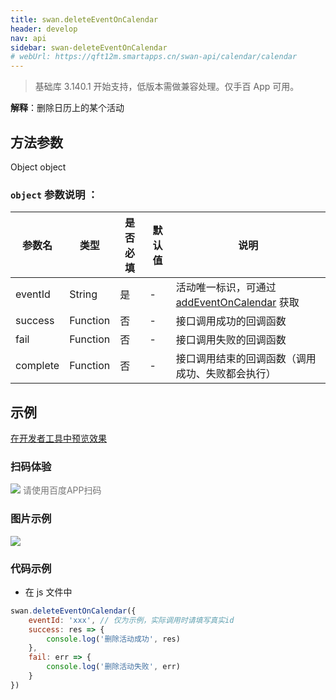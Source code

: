 ```yaml
---
title: swan.deleteEventOnCalendar
header: develop
nav: api
sidebar: swan-deleteEventOnCalendar
# webUrl: https://qft12m.smartapps.cn/swan-api/calendar/calendar
---
```



> 基础库 3.140.1 开始支持，低版本需做兼容处理。仅手百 App 可用。

**解释**：删除日历上的某个活动

 
## 方法参数 

Object object

###  `object` 参数说明 ：

|参数名 |类型  |是否必填  |默认值|说明|
|---- | ---- | ---- |--|---- |
|eventId|String|是|-|活动唯一标识，可通过 [addEventOnCalendar](/develop/api/device_sys/swan-addEventOnCalendar/) 获取|
| success | Function | 否 | - | 接口调用成功的回调函数 |
| fail | Function | 否 | - | 接口调用失败的回调函数 |
| complete | Function | 否 | - | 接口调用结束的回调函数（调用成功、失败都会执行）|

## 示例

<a href="swanide://fragment/cb1f16806375e7bf2600af4a046ca4e81577432660697" title="在开发者工具中预览效果" target="_self">在开发者工具中预览效果</a>

### 扫码体验

<div class='scan-code-container'>
    <img src="https://b.bdstatic.com/miniapp/assets/images/doc_demo/pages_calendar.png" class="demo-qrcode-image" />
    <font color=#777 12px>请使用百度APP扫码</font>
</div>


### 图片示例
<div class="m-doc-custom-examples">
    <div class="m-doc-custom-examples-correct">
        <img src="https://b.bdstatic.com/searchbox/icms/searchbox/img/eventOnCalendar.gif">
    </div>
    <div class="m-doc-custom-examples-correct">
        <img src=" ">
    </div>
    <div class="m-doc-custom-examples-correct">
        <img src=" ">
    </div> 
</div>
 

###  代码示例 



* 在 js 文件中

```js
swan.deleteEventOnCalendar({
    eventId: 'xxx', // 仅为示例，实际调用时请填写真实id
    success: res => {
        console.log('删除活动成功', res)
    },
    fail: err => {
        console.log('删除活动失败', err)
    }
})
```